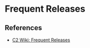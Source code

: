 # Frequent Releases

## References

* [C2 Wiki: Frequent Releases](https://c2.com/cgi/wiki?FrequentReleases)
